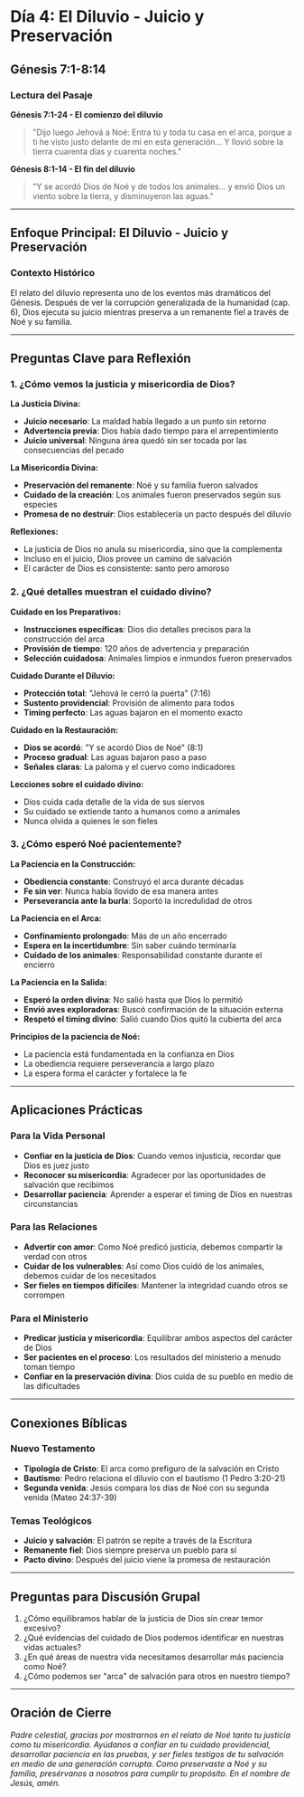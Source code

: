 # Día 4: El Diluvio - Juicio y Preservación

## Génesis 7:1-8:14

### Lectura del Pasaje

**Génesis 7:1-24 - El comienzo del diluvio**

> "Dijo luego Jehová a Noé: Entra tú y toda tu casa en el arca, porque a ti he visto justo delante de mí en esta generación... Y llovió sobre la tierra cuarenta días y cuarenta noches."
> 

**Génesis 8:1-14 - El fin del diluvio**

> "Y se acordó Dios de Noé y de todos los animales... y envió Dios un viento sobre la tierra, y disminuyeron las aguas."
> 

---

## Enfoque Principal: El Diluvio - Juicio y Preservación

### Contexto Histórico

El relato del diluvio representa uno de los eventos más dramáticos del Génesis. Después de ver la corrupción generalizada de la humanidad (cap. 6), Dios ejecuta su juicio mientras preserva a un remanente fiel a través de Noé y su familia.

---

## Preguntas Clave para Reflexión

### 1. ¿Cómo vemos la justicia y misericordia de Dios?

**La Justicia Divina:**

- **Juicio necesario**: La maldad había llegado a un punto sin retorno
- **Advertencia previa**: Dios había dado tiempo para el arrepentimiento
- **Juicio universal**: Ninguna área quedó sin ser tocada por las consecuencias del pecado

**La Misericordia Divina:**

- **Preservación del remanente**: Noé y su familia fueron salvados
- **Cuidado de la creación**: Los animales fueron preservados según sus especies
- **Promesa de no destruir**: Dios establecería un pacto después del diluvio

**Reflexiones:**

- La justicia de Dios no anula su misericordia, sino que la complementa
- Incluso en el juicio, Dios provee un camino de salvación
- El carácter de Dios es consistente: santo pero amoroso

### 2. ¿Qué detalles muestran el cuidado divino?

**Cuidado en los Preparativos:**

- **Instrucciones específicas**: Dios dio detalles precisos para la construcción del arca
- **Provisión de tiempo**: 120 años de advertencia y preparación
- **Selección cuidadosa**: Animales limpios e inmundos fueron preservados

**Cuidado Durante el Diluvio:**

- **Protección total**: "Jehová le cerró la puerta" (7:16)
- **Sustento providencial**: Provisión de alimento para todos
- **Timing perfecto**: Las aguas bajaron en el momento exacto

**Cuidado en la Restauración:**

- **Dios se acordó**: "Y se acordó Dios de Noé" (8:1)
- **Proceso gradual**: Las aguas bajaron paso a paso
- **Señales claras**: La paloma y el cuervo como indicadores

**Lecciones sobre el cuidado divino:**

- Dios cuida cada detalle de la vida de sus siervos
- Su cuidado se extiende tanto a humanos como a animales
- Nunca olvida a quienes le son fieles

### 3. ¿Cómo esperó Noé pacientemente?

**La Paciencia en la Construcción:**

- **Obediencia constante**: Construyó el arca durante décadas
- **Fe sin ver**: Nunca había llovido de esa manera antes
- **Perseverancia ante la burla**: Soportó la incredulidad de otros

**La Paciencia en el Arca:**

- **Confinamiento prolongado**: Más de un año encerrado
- **Espera en la incertidumbre**: Sin saber cuándo terminaría
- **Cuidado de los animales**: Responsabilidad constante durante el encierro

**La Paciencia en la Salida:**

- **Esperó la orden divina**: No salió hasta que Dios lo permitió
- **Envió aves exploradoras**: Buscó confirmación de la situación externa
- **Respetó el timing divino**: Salió cuando Dios quitó la cubierta del arca

**Principios de la paciencia de Noé:**

- La paciencia está fundamentada en la confianza en Dios
- La obediencia requiere perseverancia a largo plazo
- La espera forma el carácter y fortalece la fe

---

## Aplicaciones Prácticas

### Para la Vida Personal

- **Confiar en la justicia de Dios**: Cuando vemos injusticia, recordar que Dios es juez justo
- **Reconocer su misericordia**: Agradecer por las oportunidades de salvación que recibimos
- **Desarrollar paciencia**: Aprender a esperar el timing de Dios en nuestras circunstancias

### Para las Relaciones

- **Advertir con amor**: Como Noé predicó justicia, debemos compartir la verdad con otros
- **Cuidar de los vulnerables**: Así como Dios cuidó de los animales, debemos cuidar de los necesitados
- **Ser fieles en tiempos difíciles**: Mantener la integridad cuando otros se corrompen

### Para el Ministerio

- **Predicar justicia y misericordia**: Equilibrar ambos aspectos del carácter de Dios
- **Ser pacientes en el proceso**: Los resultados del ministerio a menudo toman tiempo
- **Confiar en la preservación divina**: Dios cuida de su pueblo en medio de las dificultades

---

## Conexiones Bíblicas

### Nuevo Testamento

- **Tipología de Cristo**: El arca como prefiguro de la salvación en Cristo
- **Bautismo**: Pedro relaciona el diluvio con el bautismo (1 Pedro 3:20-21)
- **Segunda venida**: Jesús compara los días de Noé con su segunda venida (Mateo 24:37-39)

### Temas Teológicos

- **Juicio y salvación**: El patrón se repite a través de la Escritura
- **Remanente fiel**: Dios siempre preserva un pueblo para sí
- **Pacto divino**: Después del juicio viene la promesa de restauración

---

## Preguntas para Discusión Grupal

1. ¿Cómo equilibramos hablar de la justicia de Dios sin crear temor excesivo?
2. ¿Qué evidencias del cuidado de Dios podemos identificar en nuestras vidas actuales?
3. ¿En qué áreas de nuestra vida necesitamos desarrollar más paciencia como Noé?
4. ¿Cómo podemos ser "arca" de salvación para otros en nuestro tiempo?

---

## Oración de Cierre

*Padre celestial, gracias por mostrarnos en el relato de Noé tanto tu justicia como tu misericordia. Ayúdanos a confiar en tu cuidado providencial, desarrollar paciencia en las pruebas, y ser fieles testigos de tu salvación en medio de una generación corrupta. Como preservaste a Noé y su familia, presérvanos a nosotros para cumplir tu propósito. En el nombre de Jesús, amén.*